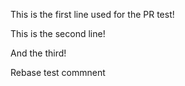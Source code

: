This is the first line used for the PR test!

This is the second line!

And the third!

Rebase test commnent 